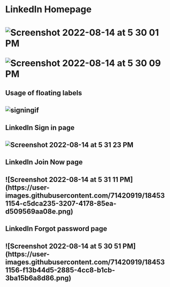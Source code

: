 <h1> LinkedIn Homepage <h1>
  
![Screenshot 2022-08-14 at 5 30 01 PM](https://user-images.githubusercontent.com/71420919/184531147-a190f548-cca4-4f03-a0cf-a3c64246b23b.png)
  
  
![Screenshot 2022-08-14 at 5 30 09 PM](https://user-images.githubusercontent.com/71420919/184531150-73a86eaa-21bc-4266-8a2f-2393cc70bf79.png)
  
<h2> Usage of floating labels <h2>
  
![signingif](https://user-images.githubusercontent.com/71420919/184531158-3bc1674a-eb0b-4aad-8bdd-b12a918093f4.gif)

<h2> LinkedIn Sign in page <h2>
  
![Screenshot 2022-08-14 at 5 31 23 PM](https://user-images.githubusercontent.com/71420919/184531153-972017e7-19bc-4737-a8ec-8490fedcd26c.png)
 
<h2> LinkedIn Join Now page <h2>
![Screenshot 2022-08-14 at 5 31 11 PM](https://user-images.githubusercontent.com/71420919/184531154-c5dca235-3207-4178-85ea-d509569aa08e.png)
  
<h2> LinkedIn Forgot password page <h2>
![Screenshot 2022-08-14 at 5 30 51 PM](https://user-images.githubusercontent.com/71420919/184531156-f13b44d5-2885-4cc8-b1cb-3ba15b6a8d86.png)
